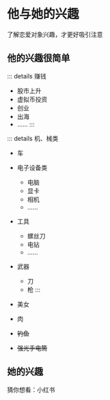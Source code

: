 # 他与她的兴趣

了解恋爱对象兴趣，才更好吸引注意

## 他的兴趣很简单

::: details 赚钱
- 股市上升
- 虚拟币投资
- 创业
- 出海
- ……
:::

::: details 机、械类
- 车
- 电子设备类
  - 电脑
  - 显卡
  - 相机
  - ……
- 工具
  - 螺丝刀
  - 电钻
  - ……
- 武器
  - 刀
  - 枪
:::

- 美女
- 肉
- ~~钓鱼~~
- ~~强光手电筒~~

## 她的兴趣

猜你想看：小红书
